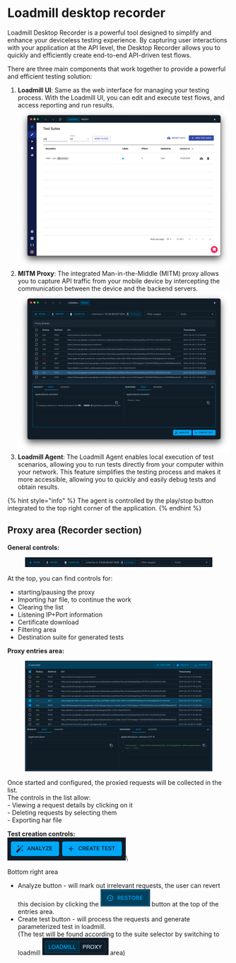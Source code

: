 # Loadmill desktop recorder

Loadmill Desktop Recorder is a powerful tool designed to simplify and enhance your deviceless testing experience. By capturing user interactions with your application at the API level, the Desktop Recorder allows you to quickly and efficiently create end-to-end API-driven test flows.&#x20;

There are three main components that work together to provide a powerful and efficient testing solution:

1. **Loadmill UI**: Same as the web interface for managing your testing process. With the Loadmill UI, you can edit and execute test flows, and access reporting and run results.\
   ![](<../../../.gitbook/assets/image (29).png>)
2. **MITM Proxy**: The integrated Man-in-the-Middle (MITM) proxy allows you to capture API traffic from your mobile device by intercepting the communication between the device and the backend servers. \
   ![](<../../../.gitbook/assets/image (25).png>)
3. **Loadmill Agent**: The Loadmill Agent enables local execution of test scenarios, allowing you to run tests directly from your computer within your network. This feature simplifies the testing process and makes it more accessible, allowing you to quickly and easily debug tests and obtain results.

{% hint style="info" %}
The agent is controlled by the play/stop button integrated to the top right corner of the application.
{% endhint %}

## **Proxy area (Recorder section)**

**General controls:**&#x20;

<figure><img src="../../../.gitbook/assets/image (13).png" alt=""><figcaption></figcaption></figure>

At the top, you can find controls for:&#x20;

* starting/pausing the proxy
* Importing har file, to continue the work
* Clearing the list
* Listening IP+Port information
* Certificate download
* Filtering area
* Destination suite for generated tests

**Proxy entries area:**

<figure><img src="../../../.gitbook/assets/image (8).png" alt=""><figcaption></figcaption></figure>

Once started and configured, the proxied requests will be collected in the list.\
The controls in the list allow:\
&#x20;\- Viewing a request details by clicking on it\
&#x20;\- Deleting requests by selecting them\
&#x20;\- Exporting har file

**Test creation controls:**\
![](<../../../.gitbook/assets/image (14).png>)\


Bottom right area

* Analyze button - will mark out irrelevant requests, the user can revert this decision by clicking the <img src="../../../.gitbook/assets/image (30).png" alt="" data-size="line"> button at the top of the entries area.
* Create test button - will process the requests and generate parameterized test in loadmill.\
  (The test will be found according to the suite selector by switching to loadmill <img src="../../../.gitbook/assets/image (12).png" alt="" data-size="line"> area)
